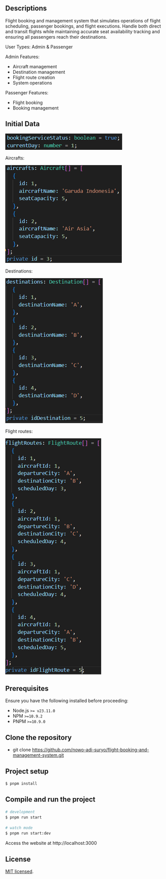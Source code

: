 ## Descriptions

Flight booking and management system that simulates operations of flight scheduling, passenger bookings, and flight executions.
Handle both direct and transit flights while maintaining accurate seat availability tracking and ensuring all passengers reach their destinations.

User Types: Admin & Passenger

Admin Features:
- Aircraft management
- Destination management
- Flight route creation
- System operations

Passenger Features:
- Flight booking
- Booking management

## Initial Data

![alt text](image.png)

Aircrafts:

![alt text](image-1.png)

Destinations:

![alt text](image-2.png)

Flight routes:

![alt text](image-3.png)

## Prerequisites

Ensure you have the following installed before proceeding:
- Node.js `>= v23.11.0`
- NPM `>=10.9.2`
- PNPM `>=10.9.0`

## Clone the repository

- git clone https://github.com/nowo-adi-suryo/flight-booking-and-management-system.git

## Project setup

```bash
$ pnpm install
```

## Compile and run the project

```bash
# development
$ pnpm run start

# watch mode
$ pnpm run start:dev
```

Access the website at http://localhost:3000

## License

[MIT licensed](https://github.com/nestjs/nest/blob/master/LICENSE).
